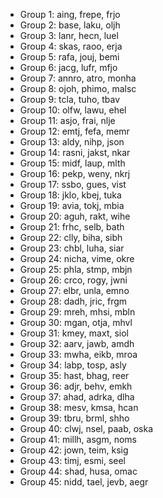 * Group 1: aing, frepe, frjo
* Group 2: base, laku, oljh
* Group 3: lanr, hecn, luel
* Group 4: skas, raoo, erja
* Group 5: rafa, jouj, bemi
* Group 6: jacg, lufr, mfjo
* Group 7: annro, atro, monha
* Group 8: ojoh, phimo, malsc
* Group 9: tcla, tuho, tbav
* Group 10: olfw, lawu, ehel
* Group 11: asjo, frai, nlje
* Group 12: emtj, fefa, memr
* Group 13: aldy, nihp, json
* Group 14: rasni, jakst, nkar
* Group 15: midf, laup, mlth
* Group 16: pekp, weny, nkrj
* Group 17: ssbo, gues, vist
* Group 18: jklo, kbej, tuka
* Group 19: avia, tokj, mbia
* Group 20: aguh, rakt, wihe
* Group 21: frhc, selb, bath
* Group 22: clly, biha, sibh
* Group 23: chbl, luha, siar
* Group 24: nicha, vime, okre
* Group 25: phla, stmp, mbjn
* Group 26: crco, rogy, jwni
* Group 27: elbr, unla, emno
* Group 28: dadh, jric, frgm
* Group 29: mreh, mhsi, mbln
* Group 30: mgan, otja, mhvl
* Group 31: kmey, maxt, siol
* Group 32: aarv, jawb, amdh
* Group 33: mwha, eikb, mroa
* Group 34: labp, tosp, asly
* Group 35: hast, bhag, reer
* Group 36: adjr, behv, emkh
* Group 37: ahad, adrka, dlha
* Group 38: mesv, kmsa, hcan
* Group 39: tbru, brml, shho
* Group 40: clwj, nsel, paab, oska
* Group 41: millh, asgm, noms
* Group 42: jown, teim, ksig
* Group 43: timj, esmi, seel
* Group 44: shad, husa, omac
* Group 45: nidd, tael, jevb, aegr
